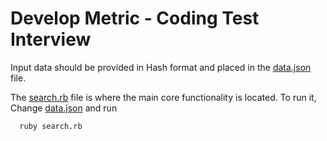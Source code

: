 # Develop Metric - Coding Test Interview

 Input data should be provided in Hash format and placed in the [data.json](/data.json) file.

 The [search.rb](./search.rb) file is where the main core functionality is located. To run it, Change [data.json](./data.json) and run
  ```bash
    ruby search.rb
  ```


